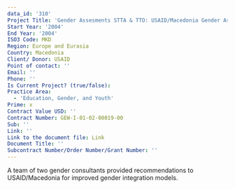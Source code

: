 ```yaml
---
data_id: '310'
Project Title: 'Gender Assesments STTA & TTO: USAID/Macedonia Gender Assessment (TDY 21)'
Start Year: '2004'
End Year: '2004'
ISO3 Code: MKD
Region: Europe and Eurasia
Country: Macedonia
Client/ Donor: USAID
Point of contact: ''
Email: ''
Phone: ''
Is Current Project? (true/false): 
Practice Area:
  - 'Education, Gender, and Youth'
Prime: x
Contract Value USD: ''
Contract Number: GEW-I-01-02-00019-00
Sub: ''
Link: ''
Link to the document file: Link
Document Title: ''
Subcontract Number/Order Number/Grant Number: ''
---
```


A team of two gender consultants provided recommendations to USAID/Macedonia for improved gender integration models.